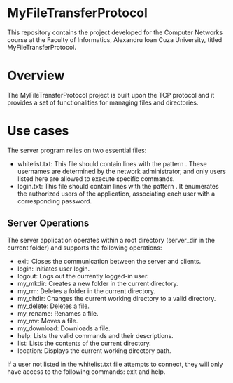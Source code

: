#   MyFileTransferProtocol

This repository contains the project developed for the Computer Networks course at the Faculty of Informatics, Alexandru Ioan Cuza University, titled MyFileTransferProtocol.

# Overview
The MyFileTransferProtocol project is built upon the TCP protocol and it provides a set of functionalities for managing files and directories.

# Use cases

The server program relies on two essential files:
* whitelist.txt: This file should contain lines with the pattern <username>. These usernames are determined by the network administrator, and only users listed here are allowed to execute specific commands.
* login.txt: This file should contain lines with the pattern <username> <password>. It enumerates the authorized users of the application, associating each user with a corresponding password.

## Server Operations
The server application operates within a root directory (server_dir in the current folder) and supports the following operations:
* exit: Closes the communication between the server and clients.
* login: Initiates user login.
* logout: Logs out the currently logged-in user.
* my_mkdir: Creates a new folder in the current directory.
* my_rm: Deletes a folder in the current directory.
* my_chdir: Changes the current working directory to a valid directory.
* my_delete: Deletes a file.
* my_rename: Renames a file.
* my_mv: Moves a file.
* my_download: Downloads a file.
* help: Lists the valid commands and their descriptions.
* list: Lists the contents of the current directory.
* location: Displays the current working directory path.

If a user not listed in the whitelist.txt file attempts to connect, they will only have access to the following commands: exit and help.




